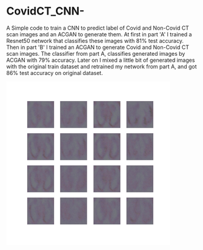 # CovidCT_CNN-
A Simple code to train a CNN to predict label of Covid and Non-Covid CT scan images and an ACGAN to generate them.
At first in part 'A' I trained a Resnet50 network that classifies these images with 81% test accuracy.
Then in part 'B' I trained an ACGAN to generate Covid and Non-Covid CT scan images.
The classifier from part A, classifies generated images by ACGAN with 79% accuracy.
Later on I mixed a little bit of generated images with the original train dataset and retrained my network from part A, and got 86% test accuracy on original dataset.

![alt text](https://github.com/Arminkhayati/CovidCT_CNN-/blob/main/ezgif-2-f3146e4642d7.gif?raw=true)


